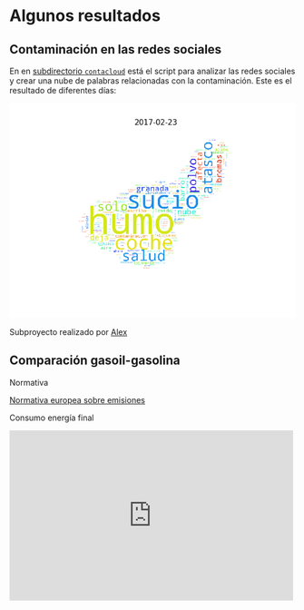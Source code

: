 # Algunos resultados

## Contaminación en las redes sociales

En en [subdirectorio `contacloud`](contacloud/) está el script para
analizar las redes sociales y crear una nube de palabras relacionadas
con la contaminación. Este es el resultado de diferentes días:

![Granada contaminada](contacloud/contaminacloud_all.gif)

Subproyecto realizado por [Alex](https://github.com/PhoenixAlx)  
  
## Comparación gasoil-gasolina  
  
Normativa  
  
[Normativa europea sobre emisiones](https://es.wikipedia.org/wiki/Normativa_europea_sobre_emisiones)  

Consumo energía final  
  
<iframe width="500" height="300" scrolling="no" frameborder="no" src="https://fusiontables.google.com/embedviz?containerId=googft-gviz-canvas&amp;q=select+col0%2C+col8%2C+col6+from+1aAd0hqZ_G0o7Wy15Jot-Errlo7O4WnJLu36Wpx2E+order+by+col0+asc&amp;viz=GVIZ&amp;t=AREA&amp;rmax=250&amp;uiversion=2&amp;gco_forceIFrame=true&amp;gco_hasLabelsColumn=true&amp;width=500&amp;height=300"></iframe>
